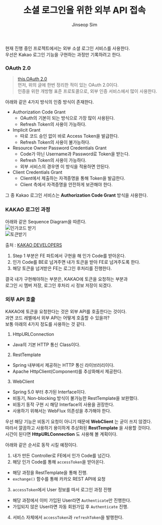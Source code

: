 ﻿---
layout: post
title: "소셜 로그인을 위한 외부 API 접속"
categories: ToyProject
tags: [develop]
author:
  - Jinseop Sim
---
현재 진행 중인 프로젝트에서는 외부 소셜 로그인 서비스를 사용한다.  
우선은 Kakao 로그인 기능을 구현하는 과정만 기록하려고 한다.  

### OAuth 2.0
> [this.OAuth 2.0](https://jinseop-sim.github.io/springboot/2022/08/18/Jwt.html)  
먼저, 위의 글에 한번 정리한 적이 있는 OAuth 2.0이다.  
인증을 위한 개방형 표준 프로토콜으로, 외부 인증 서비스에서 많이 사용한다.  

아래와 같은 4가지 방식의 인증 방식이 존재한다.
- Authorization Code Grant
  - OAuth의 기본이 되는 방식으로 가장 많이 사용된다.
  - Refresh Token의 사용이 가능하다.
- Implicit Grant
  - 따로 코드 승인 없이 바로 Access Token을 발급한다.
  - Refresh Token의 사용이 불가능하다.
- Resource Owner Password Credentials Grant
  - Code가 아닌 Username과 Password로 Token을 받는다.
  - Refresh Token의 사용이 가능하다.
  - 외부 서비스의 경우엔 이 방식을 적용하면 안된다.
- Client Credentials Grant
  - Client에서 제출하는 자격증명을 통해 Token을 발급한다.
  - Client 측에서 자격증명을 안전하게 보관해야 한다.

그 중 Kakao 로그인 서비스는 __Authorization Code Grant__ 방식을 사용한다.  

### KAKAO 로그인 과정
아래와 같은 Sequence Diagram을 따른다.  
![인가코드 받기](https://user-images.githubusercontent.com/71700079/221401409-8ea54f7a-6136-461a-88c9-a42463d0df9d.png)  
![토큰받기](https://user-images.githubusercontent.com/71700079/221401411-93636935-db79-4c06-b25d-3a7e1dc3c49d.png)  

출처 : [KAKAO DEVELOPERS](https://developers.kakao.com/docs/latest/ko/kakaologin/rest-api)  

1. Step 1 부분은 FE 파트에서 구현을 해 인가 Code를 받아온다.
2. 인가 Code를 BE로 넘겨주면 내가 토큰을 받아 FE로 넘겨주도록 한다.
3. 해당 토큰을 넘겨받은 FE는 로그인 후처리를 진행한다.  

결국 내가 구현해야하는 부분은, KAKAO에 토큰을 요청하는 부분과  
로그인 시 멤버 저장, 로그인 후처리 시 정보 저장이 되겠다.  

### 외부 API 호출
KAKAO에 토큰을 요청한다는 것은 외부 API를 호출한다는 것이다.  
과연 코드 레벨에서 외부 API는 어떻게 호출할 수 있을까?  
보통 아래의 4가지 정도를 사용하는 것 같다.  

1. HttpURLConnection
  - Java의 기본 HTTP 통신 Class이다.
2. RestTemplate
  - Spring 내부에서 제공하는 HTTP 통신 라이브러리이다.
  - Apache HttpClient(Component)를 추상화해서 제공한다.
3. WebClient
  - Spring 5.0 부터 추가된 Interface이다.
  - 비동기, Non-blocking 방식이 불가능한 RestTemplate을 보완했다.
  - 비동기 동작 구현 시 해당 Interface의 사용을 권장한다.
  - 사용하기 위해서는 WebFlux 의존성을 추가해야 한다.

우선 해당 기능은 비동기 요청이 아니기 때문에 __WebClient__ 는 굳이 쓰지 않겠다.  
따라서 깔끔하고 사용하기 용이하게 추상화된 __RestTemplate__ 을 사용할 것이다.  
시간이 된다면 __HttpURLConnection__ 도 사용해 볼 계획이다.  

아래와 같은 순서로 동작 시킬 예정이다.  
1. 내가 만든 Controller로 FE에서 인가 Code를 넘긴다.
2. 해당 인가 Code를 통해 ```accessToken```을 받아온다.
  - 해당 과정을 RestTemplate을 통해 진행.
  - ```exchange()``` 함수를 통해 카카오 REST API에 요청
3. ```accessToken```에서 User 정보를 따서 로그인 과정 진행
  - 해당 과정에서 이미 가입된 User라면 ```Authenticate```만 진행한다.
  - 가입되지 않은 User라면 자동 회원가입 후 ```Authenticate``` 진행.
4. 서비스 자체에서 ```accessToken```과 ```refreshToken```을 발행한다.